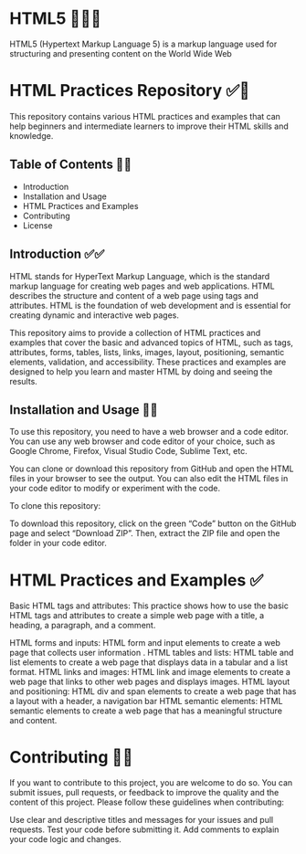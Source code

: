 # HTML5 🚀🚀🚀
HTML5 (Hypertext Markup Language 5) is a markup language used for structuring and presenting content on the World Wide Web


# HTML Practices Repository  ✅🎯
This repository contains various HTML practices and examples that can help beginners and intermediate learners to improve their HTML skills and knowledge.

## Table of Contents 🧾🧾

- Introduction
- Installation and Usage
- HTML Practices and Examples
- Contributing
- License

## Introduction ✅✅

HTML stands for HyperText Markup Language, which is the standard markup language for creating web pages and web applications. HTML describes the structure and content of a web page using tags and attributes. HTML is the foundation of web development and is essential for creating dynamic and interactive web pages.

This repository aims to provide a collection of HTML practices and examples that cover the basic and advanced topics of HTML, such as tags, attributes, forms, tables, lists, links, images, layout, positioning, semantic elements, validation, and accessibility. These practices and examples are designed to help you learn and master HTML by doing and seeing the results.

## Installation and Usage 💽💽

To use this repository, you need to have a web browser and a code editor. You can use any web browser and code editor of your choice, such as Google Chrome, Firefox, Visual Studio Code, Sublime Text, etc.

You can clone or download this repository from GitHub and open the HTML files in your browser to see the output. You can also edit the HTML files in your code editor to modify or experiment with the code.

To clone this repository:


To download this repository, click on the green “Code” button on the GitHub page and select “Download ZIP”. Then, extract the ZIP file and open the folder in your code editor.
# HTML Practices and Examples ✅
Basic HTML tags and attributes: This practice shows how to use the basic HTML tags and attributes to create a simple web page with a title, a heading, a paragraph, and a comment.

HTML forms and inputs: HTML form and input elements to create a web page that collects user information .
HTML tables and lists: HTML table and list elements to create a web page that displays data in a tabular and a list format.
HTML links and images:  HTML link and image elements to create a web page that links to other web pages and displays images.
HTML layout and positioning:  HTML div and span elements to create a web page that has a layout with a header, a navigation bar
HTML semantic elements: HTML semantic elements to create a web page that has a meaningful structure and content. 


# Contributing 🤝🤝
If you want to contribute to this project, you are welcome to do so. You can submit issues, pull requests, or feedback to improve the quality and the content of this project. Please follow these guidelines when contributing:

Use clear and descriptive titles and messages for your issues and pull requests.
Test your code before submitting it.
Add comments to explain your code logic and changes.
